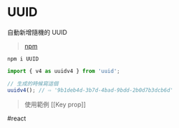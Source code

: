 # UUID
自動新增隨機的 UUID
>[npm](https://www.npmjs.com/package/uuid)

```
npm i UUID
```

```js
import { v4 as uuidv4 } from 'uuid';
```
```js
// 生成的時候寫這個
uuidv4(); // ⇨ '9b1deb4d-3b7d-4bad-9bdd-2b0d7b3dcb6d' 
```

>使用範例 [[Key prop]]

#react 
